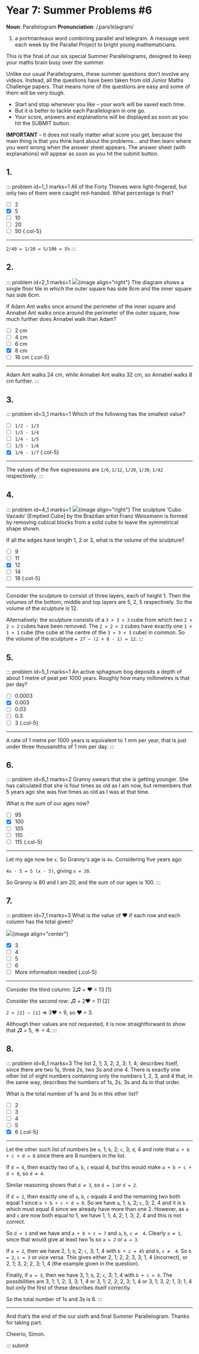 # Year 7: Summer Problems #6

<div class="dictionary">

__Noun__: Parallelogram
__Pronunciation__: /ˌparəˈlɛləɡram/

1. a portmanteaux word combining parallel and telegram. A message sent each
week by the Parallel Project to bright young mathematicians.

</div>

This is the final of our six special Summer Parallelograms, designed to keep your maths brain busy over the summer.

Unlike our usual Parallelograms, these summer questions don’t involve any videos. Instead, all the questions have been taken from old Junior Maths Challenge papers. That means none of the questions are easy and some of them will be very tough.

* Start and stop whenever you like – your work will be saved each time.
* But it is better to tackle each Parallelogram in one go.
* Your score, answers and explanations will be displayed as soon as you hit the SUBMIT button.

__IMPORTANT__ – it does not really matter what score you get, because the main thing is that you think hard about the problems... and then learn where you went wrong when the answer sheet appears. The answer sheet (with explanations) will appear as soon as you hit the submit button.


## 1.

::: problem id=1_1 marks=1
All of the Forty Thieves were light-fingered, but only two of them were caught red-handed.
What percentage is that?

* [ ] 2
* [x] 5
* [ ] 10
* [ ] 20
* [ ] 50
{.col-5}

---
`2/40 = 1/20 = 5/100 = 5%`
:::


## 2.

::: problem id=2_1 marks=1
![](/resources/2018summer-7-6/1-ant-question.gif){image align="right"}
The diagram shows a single floor tile in which the outer square has side 8cm and the inner square has side 6cm.

If Adam Ant walks once around the perimeter of the inner square and Annabel Ant walks once
around the perimeter of the outer square, how much further does Annabel walk than Adam?

* [ ] 2 cm
* [ ] 4 cm
* [ ] 6 cm
* [x] 8 cm
* [ ] 16 cm
{.col-5}

---

Adam Ant walks 24 cm, while Annabel Ant walks 32 cm, so Annabel walks 8 cm further.
:::


## 3.

::: problem id=3_1 marks=1
Which of the following has the smallest value?

* [ ] `1/2 - 1/3`
* [ ] `1/3 - 1/4`
* [ ] `1/4 - 1/5`
* [ ] `1/5 - 1/6`
* [x] `1/6 - 1/7`
{.col-5}

---

The values of the five expressions are `1/6`, `1/12`, `1/20`, `1/30`, `1/42` respectively.
:::


## 4.

::: problem id=4_1 marks=1
![](/resources/2018summer-7-6/4-sculpture-question.gif){image align="right"}
The sculpture ‘Cubo Vazado’ [Emptied Cube] by the Brazilian artist Franz Weissmann is formed by removing cubical blocks from a solid cube to leave the symmetrical shape shown.

If all the edges have length 1, 2 or 3, what is the volume of the sculpture?

* [ ] 9
* [ ] 11
* [x] 12
* [ ] 14
* [ ] 18
{.col-5}

---

Consider the sculpture to consist of three layers, each of height 1. Then the volumes of the bottom, middle and top layers are 5, 2, 5 respectively. So the volume of the sculpture is 12.

Alternatively: the sculpture consists of a `3 × 3 × 3` cube from which two `2 × 2 × 2` cubes have been removed. The `2 × 2 × 2` cubes have exactly one `1 × 1 × 1` cube (the cube at the centre of the `3 × 3 × 3` cube) in common. So the volume of the sculpture `= 27 − (2 × 8 - 1) = 12`.
:::


## 5.

::: problem id=5_1 marks=1
An active sphagnum bog deposits a depth of about 1 metre of peat per 1000 years. Roughly
how many millimetres is that per day?

* [ ] 0.0003
* [x] 0.003
* [ ] 0.03
* [ ] 0.3
* [ ] 3
{.col-5}

---

A rate of 1 metre per 1000 years is equivalent to 1 mm per year, that is just under three thousandths of 1 mm per day.
:::


## 6.

::: problem id=6_1 marks=2
Granny swears that she is getting younger. She has calculated that she is four times as old
as I am now, but remembers that 5 years ago she was five times as old as I was at that time.

What is the sum of our ages now?

* [ ] 95
* [x] 100
* [ ] 105
* [ ] 110
* [ ] 115
{.col-5}

---

Let my age now be `x`. So Granny's age is `4x`. Considering five years ago:

`4x - 5 = 5 (x - 5)`, giving `x = 20`.

So Granny is 80 and I am 20, and the sum of our ages is 100.
:::


## 7.

::: problem id=7_1 marks=3
What is the value of ❤ if each row and each column has the total given?

![](/resources/2018summer-7-6/7-hearts-question.gif){image align="center"}

* [x] 3
* [ ] 4
* [ ] 5
* [ ] 6
* [ ] More information needed
{.col-5}

---

Consider the third column: 2♫ + ❤ = 13  [1]

Consider the second row: ♫ + 2❤ = 11  [2]

`2 × [2] − [1]`
=> 3❤ = 9, so ❤ = 3.

Although their values are not requested, it is now straightforward to show that ♫ = 5, ☀ = 4.
:::


## 8.

::: problem id=8_1 marks=3
The list 2, 1; 3, 2; 2, 3; 1, 4; describes itself, since there are two 1s, three 2s, two 3s and one 4. There is exactly one other list of eight numbers containing only the numbers 1, 2, 3, and 4 that, in the same way, describes the numbers of 1s, 2s, 3s and 4s in that order.

What is the total number of 1s and 3s in this other list?

* [ ] 2
* [ ] 3
* [ ] 4
* [ ] 5
* [x] 6
{.col-5}

---

Let the other such list of numbers be `a`, 1; `b`, 2; `c`, 3; `d`, 4 and note that `a + b + c + d = 8` since there are 8 numbers in the list.


If `d = 4`, then exactly two of `a`, `b`, `c` equal 4, but this would make `a + b + c + d > 8`, so `d ≠ 4`.

Similar reasoning shows that `d ≠ 3`, so `d = 1` or `d = 2`.

If `d = 2`, then exactly one of `a`, `b`, `c` equals 4 and the remaining two both equal 1 since `a + b + c + d = 8`. So we have `a`, 1; `b`, 2; `c`, 3; 2, 4 and it is `b` which must equal 4 since we already have more than one 2. However, as `a` and `c` are now both equal to 1, we have 1, 1; 4, 2; 1, 3; 2, 4 and this is not correct.


So `d = 1` and we have and `a + b + c = 7` and `a`, `b`, `c ≠  4`. Clearly `a ≠ 1`, since that would give at least two 1s so `a = 2` or `a = 3`.

If `a = 2`, then we have 2, 1; `b`, 2; `c`, 3; 1, 4 with `b + c = 45` and `b`, `c ≠  4`. So `b = 2`, `c = 3` or vice versa. This gives either 2, 1; 2, 2; 3, 3; 1, 4 (incorrect), or 2, 1; 3, 2; 2, 3; 1, 4 (the example given in the question).

Finally, if `a = 3`, then we have 3, 1; `b`, 2; `c`, 3; 1, 4 with `b + c = 4`. The possibilities are 3, 1; 1, 2; 3, 3; 1, 4 or 3, 1; 2, 2; 2, 3; 1, 4 or 3, 1; 3, 2; 1, 3; 1,
4 but only the first of these describes itself correctly.

So the total number of 1s and 3s is 6.
:::


***

And that’s the end of the our sixth and final Summer Parallelogram. Thanks for taking part.

Cheerio,
Simon.

::: submit
